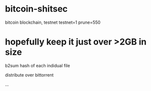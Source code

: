 # bitcoin-shitsec
bitcoin blockchain, testnet
testnet=1
prune=550
# hopefully keep it just over >2GB in size


b2sum hash of each indidual file

distribute over bittorrent

...
